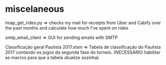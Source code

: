 # miscelaneous

imap_get_rides.py => checks my mail for receipts from Uber and Cabify over the past months and calculate how much I've spent on rides

smtp_email_client => GUI for sending emails with SMTP

Classificação geral Paulista 2017.xlsm => Tabela de classificação do Paulista 2017 contando os jogos da segunda fase do torneio. (NECESSÁRIO habilitar as macros para que a tabela atualize sozinha)
